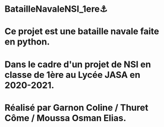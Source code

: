 # BatailleNavaleNSI_1ere⚓️
# Ce projet est une bataille navale faite en python.
# Dans le cadre d'un projet de NSI en classe de 1ère au Lycée JASA en 2020-2021.
# Réalisé par Garnon Coline / Thuret Côme / Moussa Osman Elias.

